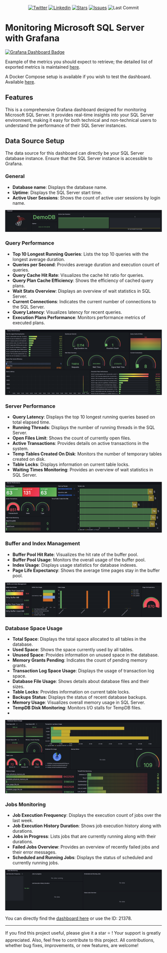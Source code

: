 <p align="center">
	<a href="https://twitter.com/cz_antoine"><img alt="Twitter" src="https://img.shields.io/twitter/follow/cz_antoine?style=social"></a>
	<a href="https://www.linkedin.com/in/antoine-cichowicz-837575b1"><img alt="Linkedin" src="https://img.shields.io/badge/-Antoine-blue?style=flat-square&logo=Linkedin&logoColor=white"></a>
	<a href="https://github.com/czantoine/microsoft-sql-server-with-grafana"><img alt="Stars" src="https://img.shields.io/github/stars/czantoine/microsoft-sql-server-with-grafana"></a>
	<a href="https://github.com/czantoine/microsoft-sql-server-with-grafana"><img alt="Issues" src="https://img.shields.io/github/issues/czantoine/microsoft-sql-server-with-grafana"></a>
	<img alt="Last Commit" src="https://img.shields.io/github/last-commit/czantoine/microsoft-sql-server-with-grafana">
</p>

# Monitoring Microsoft SQL Server with Grafana

<a href="https://grafana.com/dashboards/21378">
    <img src="https://grafana-dashboard-badge.netlify.app/.netlify/functions/api/badge?id_dashboard=21378" alt="Grafana Dashboard Badge">
</a>

Example of the metrics you should expect to retrieve; the detailed list of exported metrics is maintained [here](docs/metrics.md).

A Docker Compose setup is available if you wish to test the dashboard. Available [here](quickstart/README.md).

## Features

This is a comprehensive Grafana dashboard designed for monitoring Microsoft SQL Server. It provides real-time insights into your SQL Server environment, making it easy for both technical and non-technical users to understand the performance of their SQL Server instances.

## Data Source Setup
The data source for this dashboard can directly be your SQL Server database instance. Ensure that the SQL Server instance is accessible to Grafana.

### General
- **Database name**: Displays the database name.
- **Uptime**: Displays the SQL Server start time.
- **Active User Sessions**: Shows the count of active user sessions by login name.

![grafana_dashboard_microsoft_sql_server_section_general](docs/images/grafana_dashboard_microsoft_sql_server_section_general.png)

### Query Performance
- **Top 10 Longest Running Queries**: Lists the top 10 queries with the longest average duration.
- **Queries per Second**: Provides average duration and execution count of queries.
- **Query Cache Hit Rate**: Visualizes the cache hit ratio for queries.
- **Query Plan Cache Efficiency**: Shows the efficiency of cached query plans.
- **Wait Stats Overview**: Displays an overview of wait statistics in SQL Server.
- **Current Connections**: Indicates the current number of connections to the SQL Server.
- **Query Latency**: Visualizes latency for recent queries.
- **Execution Plans Performance**: Monitors performance metrics of executed plans.

![grafana_dashboard_microsoft_sql_server_section_query_performance](docs/images/grafana_dashboard_microsoft_sql_server_section_query_performance.png)

### Server Performance
- **Query Latency**: Displays the top 10 longest running queries based on total elapsed time.
- **Running Threads**: Displays the number of running threads in the SQL Server.
- **Open Files Limit**: Shows the count of currently open files.
- **Active Transactions**: Provides details on active transactions in the system.
- **Temp Tables Created On Disk**: Monitors the number of temporary tables created on disk.
- **Table Locks**: Displays information on current table locks.
- **Waiting Times Monitoring**: Provides an overview of wait statistics in SQL Server.

![grafana_dashboard_microsoft_sql_server_section_server_performance](docs/images/grafana_dashboard_microsoft_sql_server_section_server_performance.png)

### Buffer and Index Management
- **Buffer Pool Hit Rate**: Visualizes the hit rate of the buffer pool.
- **Buffer Pool Usage**: Monitors the overall usage of the buffer pool.
- **Index Usage**: Displays usage statistics for database indexes.
- **Page Life Expectancy**: Shows the average time pages stay in the buffer pool.

![grafana_dashboard_microsoft_sql_server_section_buffer_and_index_management](docs/images/grafana_dashboard_microsoft_sql_server_section_buffer_and_index_management.png)

### Database Space Usage
- **Total Space**: Displays the total space allocated to all tables in the database.
- **Used Space**: Shows the space currently used by all tables.
- **Unused Space**: Provides information on unused space in the database.
- **Memory Grants Pending**: Indicates the count of pending memory grants.
- **Transaction Log Space Usage**: Displays the usage of transaction log space.
- **Database File Usage**: Shows details about database files and their sizes.
- **Table Locks**: Provides information on current table locks.
- **Backups Status**: Displays the status of recent database backups.
- **Memory Usage**: Visualizes overall memory usage in SQL Server.
- **TempDB Disk Monitoring**: Monitors I/O stalls for TempDB files.
- 
![grafana_dashboard_microsoft_sql_server_section_database_space_usage](docs/images/grafana_dashboard_microsoft_sql_server_section_database_space_usage.png)

### Jobs Monitoring
- **Job Execution Frequency**: Displays the execution count of jobs over the last week.
- **Job Execution History Duration**: Shows job execution history along with durations.
- **Jobs in Progress**: Lists jobs that are currently running along with their durations.
- **Failed Jobs Overview**: Provides an overview of recently failed jobs and their error messages.
- **Scheduled and Running Jobs**: Displays the status of scheduled and currently running jobs.

![grafana_dashboard_microsoft_sql_server_section_jobs_monitoring](docs/images/grafana_dashboard_microsoft_sql_server_section_jobs_monitoring.png)

You can directly find the [dashboard here](https://grafana.com/grafana/dashboards/21378-microsoft-sql-server-dashboard/) or use the ID: 21378.

--- 

If you find this project useful, please give it a star ⭐️ ! Your support is greatly appreciated. Also, feel free to contribute to this project. All contributions, whether bug fixes, improvements, or new features, are welcome!
